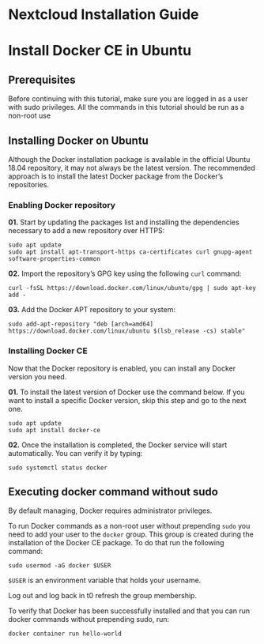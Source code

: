 # Nextcloud Installation Guide

# Install Docker CE in Ubuntu

## Prerequisites

Before continuing with this tutorial, make sure you are logged in as a user with sudo privileges. All the commands in this tutorial should be run as a non-root use

## Installing Docker on Ubuntu

Although the Docker installation package is available in the official Ubuntu 18.04 repository, it may not always be the latest version. The recommended approach is to install the latest Docker package from the Docker’s repositories.

### Enabling Docker repository

**01.** Start by updating the packages list and installing the dependencies necessary to add a new repository over HTTPS:

```
sudo apt update
sudo apt install apt-transport-https ca-certificates curl gnupg-agent software-properties-common
```
**02.** Import the repository’s GPG key using the following `curl` command:

```
curl -fsSL https://download.docker.com/linux/ubuntu/gpg | sudo apt-key add -
```
**03.** Add the Docker APT repository to your system:

``` 
sudo add-apt-repository "deb [arch=amd64] https://download.docker.com/linux/ubuntu $(lsb_release -cs) stable"
```
### Installing Docker CE

Now that the Docker repository is enabled, you can install any Docker version you need.

**01.** To install the latest version of Docker use the command below. If you want to install a specific Docker version, skip 
this step and go to the next one.

```
sudo apt update
sudo apt install docker-ce
```
**02.** Once the installation is completed, the Docker service will start automatically. You can verify it by typing:

```
sudo systemctl status docker
```

## Executing docker command without sudo

By default managing, Docker requires administrator privileges.

To run Docker commands as a non-root user without prepending `sudo` you need to add your user to the `docker` group. This group is created during the installation of the Docker CE package. To do that run the following command:

```
sudo usermod -aG docker $USER
```
`$USER` is an environment variable that holds your username.

Log out and log back in t0 refresh the group membership.

To verify that Docker has been successfully installed and that you can run docker commands without prepending sudo, run:

```
docker container run hello-world
```







